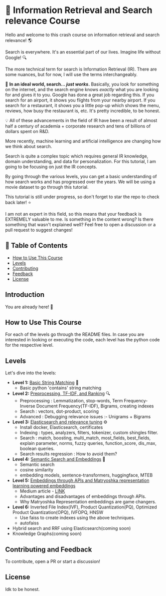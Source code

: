 # 🚀 Information Retrieval and Search relevance Course

Hello and welcome to this crash course on information retrieval and search relevance! 🌎

Search is everywhere. It's an essential part of our lives. Imagine life without Google! 🔍

The more technical term for search is Information Retrieval (IR). There are some nuances, but for now, I will use the terms interchangeably.

🔧 **In an ideal world, search... _just works_.** Basically, you look for something on the internet, and the search engine knows _exactly_ what you are looking for and gives it to you. Google has done a great job regarding this. If you search for an airport, it shows you flights from your nearby airport. If you search for a restaurant, it shows you a little pop-up which shows the menu, reviews, how busy the restaurant is, etc. It's pretty incredible, to be honest.

💡 All of these advancements in the field of IR have been a result of almost half a century of academia + corporate research and tens of billions of dollars spent on R&D.

More recently, machine learning and artificial intelligence are changing how we think about search.

Search is quite a complex topic which requires general IR knowledge, domain understanding, and data for personalization. For this tutorial, I am going to be focusing on just the IR concepts.

By going through the various levels, you can get a basic understanding of how search works and has progressed over the years. We will be using a movie dataset to go through this tutorial.

This tutorial is still under progress, so don't forget to star the repo to check back later! ⭐

I am not an expert in this field, so this means that your feedback is EXTREMELY valuable to me. Is something in the content wrong? Is there something that wasn't explained well? Feel free to open a discussion or a pull request to suggest changes!

## 📘 Table of Contents

- [How to Use This Course](#how-to-use-this-course)
- [Levels](#levels)
- [Contributing](#contributing)
- [Feedback](#feedback)
- [License](#license)

## Introduction

You are already here! 🎉

## How to Use This Course

For each of the levels go through the README files. In case you are interested in looking or executing the code, each level has the python code for the respective level.

## Levels

Let's dive into the levels:

- **Level 1:** [Basic String Matching](https://github.com/ujjwalm29/movie-search/tree/master/level_1_basic_string_matching) 📝
  - Basic python 'contains' string matching
- **Level 2:** [Preprocessing, TF-IDF, and Ranking](https://github.com/ujjwalm29/movie-search/tree/master/level_2_preprocessing_tfidf_ranked) 🔍
  - Preprocessing : Lemmatization, stop-words, Term Frequency-Inverse Document Frequency(TF-IDF), Bigrams, creating indexes
  - Search : vectors, dot-product, scoring
  - Advanced : Debugging relevance issues :- Unigrams + Bigrams
- **Level 3:** [Elasticsearch and relevance tuning](https://github.com/ujjwalm29/movie-search/tree/master/level_3_elasticsearch_relevance_tuning) ⚙️
  - Install docker, Elasticsearch, certificates
  - Indexing : types, analyzers, filters, tokenizer, custom shingles filter.
  - Search : match, boosting, multi_match, most_fields, best_fields, explain parameter, norms, fuzzy queries, function_score, dis_max, boolean queries.
  - Search results regression : How to avoid them?
- **Level 4:** [Semantic Search and Embeddings](https://github.com/ujjwalm29/movie-search/tree/master/level_4_embeddings_and_semantic_search) 🧠
  - Semantic search
  - cosine similarity
  - embedding models, sentence-transformers, huggingface, MTEB
- **Level 5:** [Embeddings through APIs and Matryoshka representation learning powered embeddings](https://github.com/ujjwalm29/movie-search/tree/master/level_5_openai_embeddings_MRL)
  - Medium article - [LINK](https://ujjwalm29.medium.com/matryoshka-representation-learning-a-guide-to-faster-semantic-search-1c9025543530)
  - Advantages and disadvantages of embeddings through APIs.
  - Why Matryoshka Representation embeddings are game changers.
- **Level 6:** Inverted File Index(IVF), Product Quantization(PQ), Optimized Product Quantization(OPQ), IVFOPQ, HNSW
  - Use faiss to create indexes using the above techniques.
  - autofaiss
- Hybrid search and RRF using Elasticsearch(coming soon) 
- Knowledge Graphs(coming soon)

## Contributing and Feedback

To contribute, open a PR or start a discussion!

## License

Idk to be honest.

